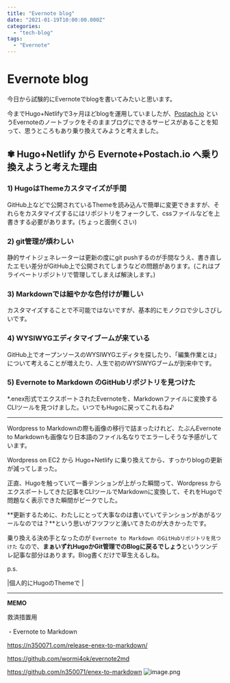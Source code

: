 ```yaml
---
title: "Evernote blog"
date: "2021-01-19T10:00:00.000Z"
categories: 
  - "tech-blog"
tags: 
  - "Evernote"
---
```


# Evernote blog

今日から試験的にEvernoteでblogを書いてみたいと思います。

今までHugo+Netlifyで3ヶ月ほどblogを運用していましたが、[Postach.io](https://postach.io/) というEvernoteのノートブックをそのままブログにできるサービスがあることを知って、思うところもあり乗り換えてみようと考えました。

## ✾ Hugo+Netlify から Evernote+Postach.io へ乗り換えようと考えた理由

### 1) HugoはThemeカスタマイズが手間

GitHub上などで公開されているThemeを読み込んで簡単に変更できますが、それらをカスタマイズするにはリポジトリをフォークして、cssファイルなどを上書きする必要があります。(ちょっと面倒くさい)

### 2) git管理が煩わしい

静的サイトジェネレーターは更新の度にgit pushするのが手間なうえ、書き直したエモい差分がGitHub上で公開されてしまうなどの問題があります。(これはプライベートリポジトリで管理してしまえば解決します。)

### 3) Markdownでは細やかな色付けが難しい

カスタマイズすることで不可能ではないですが、基本的にモノクロで少しさびしいです。

### 4) WYSIWYGエディタマイブームが来ている

GitHub上でオープンソースのWYSIWYGエディタを探したり、「編集作業とは」について考えることが増えたり、人生で初のWYSIWYGブームが到来中です。

### 5) Evernote to Markdown のGitHubリポジトリを見つけた

*.enex形式でエクスポートされたEvernoteを、Markdownファイルに変換するCLIツールを見つけました。いつでもHugoに戻ってこれるね♪

---

Wordpress to Markdownの際も画像の移行で詰まったけれど、たぶんEvernote to Markdownも画像なり日本語のファイル名なりでエラーしそうな予感がしています。

Wordpress on EC2 から Hugo+Netlify に乗り換えてから、すっかりblogの更新が減ってしまった。

正直、Hugoを触っていて一番テンションが上がった瞬間って、Wordpress からエクスポートしてきた記事をCLIツールでMarkdownに変換して、それをHugoで問題なく表示できた瞬間がピークでした。

**更新するために、わたしにとって大事なのは書いていてテンションがあがるツールなのでは？**という思いがフツフツと湧いてきたのが大きかったです。

乗り換える決め手となったのが `Evernote to Markdown のGitHubリポジトリを見つけた` なので、**まぁいずれHugoかGit管理でのBlogに戻るでしょう**というツンデレ記事な部分はあります。Blog書くだけで草生えるしね。

p.s.

|個人的にHugoのThemeで |

---

**MEMO**

救済措置用

・Evernote to Markdown

https://n350071.com/release-enex-to-markdown/

https://github.com/wormi4ok/evernote2md

https://github.com/n350071/enex-to-markdown
![image.png](image/image.png)
